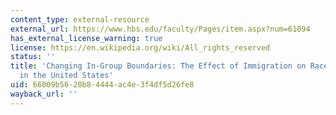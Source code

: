 ```yaml
---
content_type: external-resource
external_url: https://www.hbs.edu/faculty/Pages/item.aspx?num=61094
has_external_license_warning: true
license: https://en.wikipedia.org/wiki/All_rights_reserved
status: ''
title: 'Changing In-Group Boundaries: The Effect of Immigration on Race Relations
  in the United States'
uid: 66009b56-20b8-4444-ac4e-3f4df5d26fe8
wayback_url: ''
---
```

